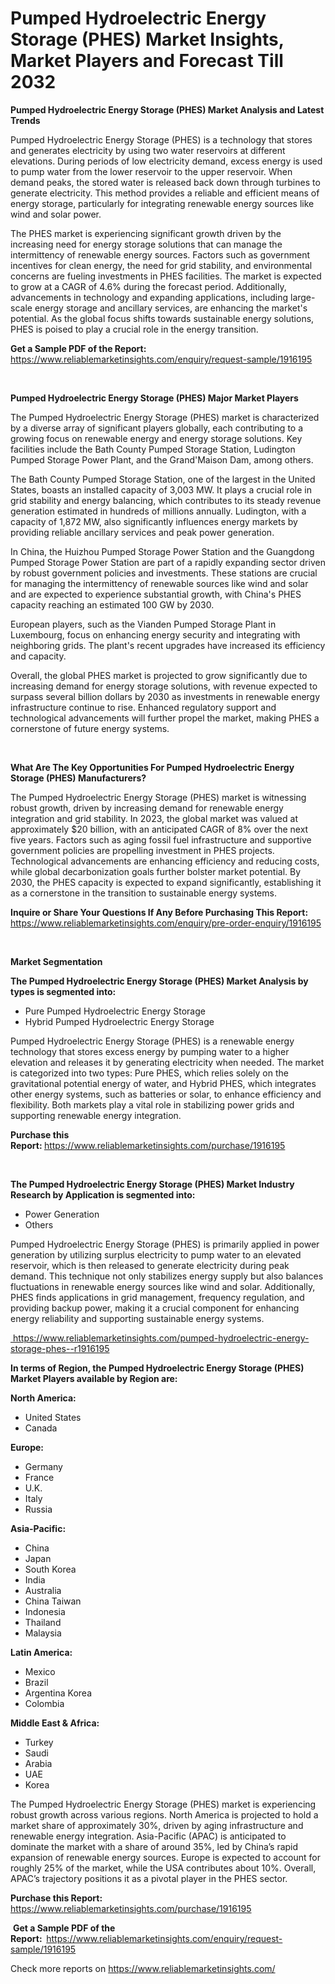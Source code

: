 <p><h1>Pumped Hydroelectric Energy Storage (PHES) Market Insights, Market Players and Forecast Till 2032</h1></p><p><strong>Pumped Hydroelectric Energy Storage (PHES) Market Analysis and Latest Trends</strong></p>
<p><p>Pumped Hydroelectric Energy Storage (PHES) is a technology that stores and generates electricity by using two water reservoirs at different elevations. During periods of low electricity demand, excess energy is used to pump water from the lower reservoir to the upper reservoir. When demand peaks, the stored water is released back down through turbines to generate electricity. This method provides a reliable and efficient means of energy storage, particularly for integrating renewable energy sources like wind and solar power.</p><p>The PHES market is experiencing significant growth driven by the increasing need for energy storage solutions that can manage the intermittency of renewable energy sources. Factors such as government incentives for clean energy, the need for grid stability, and environmental concerns are fueling investments in PHES facilities. The market is expected to grow at a CAGR of 4.6% during the forecast period. Additionally, advancements in technology and expanding applications, including large-scale energy storage and ancillary services, are enhancing the market's potential. As the global focus shifts towards sustainable energy solutions, PHES is poised to play a crucial role in the energy transition.</p></p>
<p><strong>Get a Sample PDF of the Report:&nbsp;</strong> <a href="https://www.reliablemarketinsights.com/enquiry/request-sample/1916195?utm_campaign=2143&utm_medium=2&utm_source=Github&utm_content=ia&utm_term=14022025&utm_id=pumped-hydroelectric-energy-storage-phes">https://www.reliablemarketinsights.com/enquiry/request-sample/1916195</a></p>
<p>&nbsp;</p>
<p><strong>Pumped Hydroelectric Energy Storage (PHES) Major Market Players</strong></p>
<p><p>The Pumped Hydroelectric Energy Storage (PHES) market is characterized by a diverse array of significant players globally, each contributing to a growing focus on renewable energy and energy storage solutions. Key facilities include the Bath County Pumped Storage Station, Ludington Pumped Storage Power Plant, and the Grand'Maison Dam, among others.</p><p>The Bath County Pumped Storage Station, one of the largest in the United States, boasts an installed capacity of 3,003 MW. It plays a crucial role in grid stability and energy balancing, which contributes to its steady revenue generation estimated in hundreds of millions annually. Ludington, with a capacity of 1,872 MW, also significantly influences energy markets by providing reliable ancillary services and peak power generation.</p><p>In China, the Huizhou Pumped Storage Power Station and the Guangdong Pumped Storage Power Station are part of a rapidly expanding sector driven by robust government policies and investments. These stations are crucial for managing the intermittency of renewable sources like wind and solar and are expected to experience substantial growth, with China's PHES capacity reaching an estimated 100 GW by 2030.</p><p>European players, such as the Vianden Pumped Storage Plant in Luxembourg, focus on enhancing energy security and integrating with neighboring grids. The plant's recent upgrades have increased its efficiency and capacity.</p><p>Overall, the global PHES market is projected to grow significantly due to increasing demand for energy storage solutions, with revenue expected to surpass several billion dollars by 2030 as investments in renewable energy infrastructure continue to rise. Enhanced regulatory support and technological advancements will further propel the market, making PHES a cornerstone of future energy systems.</p></p>
<p>&nbsp;</p>
<p><strong>What Are The Key Opportunities For Pumped Hydroelectric Energy Storage (PHES) Manufacturers?</strong></p>
<p><p>The Pumped Hydroelectric Energy Storage (PHES) market is witnessing robust growth, driven by increasing demand for renewable energy integration and grid stability. In 2023, the global market was valued at approximately $20 billion, with an anticipated CAGR of 8% over the next five years. Factors such as aging fossil fuel infrastructure and supportive government policies are propelling investment in PHES projects. Technological advancements are enhancing efficiency and reducing costs, while global decarbonization goals further bolster market potential. By 2030, the PHES capacity is expected to expand significantly, establishing it as a cornerstone in the transition to sustainable energy systems.</p></p>
<p><strong>Inquire or Share Your Questions If Any Before Purchasing This Report:</strong> <a href="https://www.reliablemarketinsights.com/enquiry/pre-order-enquiry/1916195?utm_campaign=2143&utm_medium=2&utm_source=Github&utm_content=ia&utm_term=14022025&utm_id=pumped-hydroelectric-energy-storage-phes">https://www.reliablemarketinsights.com/enquiry/pre-order-enquiry/1916195</a></p>
<p>&nbsp;</p>
<p><strong>Market Segmentation</strong></p>
<p><strong>The Pumped Hydroelectric Energy Storage (PHES) Market Analysis by types is segmented into:</strong></p>
<p><ul><li>Pure Pumped Hydroelectric Energy Storage</li><li>Hybrid Pumped Hydroelectric Energy Storage</li></ul></p>
<p><p>Pumped Hydroelectric Energy Storage (PHES) is a renewable energy technology that stores excess energy by pumping water to a higher elevation and releases it by generating electricity when needed. The market is categorized into two types: Pure PHES, which relies solely on the gravitational potential energy of water, and Hybrid PHES, which integrates other energy systems, such as batteries or solar, to enhance efficiency and flexibility. Both markets play a vital role in stabilizing power grids and supporting renewable energy integration.</p></p>
<p><strong>Purchase this Report:&nbsp;</strong><a href="https://www.reliablemarketinsights.com/purchase/1916195?utm_campaign=2143&utm_medium=2&utm_source=Github&utm_content=ia&utm_term=14022025&utm_id=pumped-hydroelectric-energy-storage-phes">https://www.reliablemarketinsights.com/purchase/1916195</a></p>
<p>&nbsp;</p>
<p><strong>The Pumped Hydroelectric Energy Storage (PHES) Market Industry Research by Application is segmented into:</strong></p>
<p><ul><li>Power Generation</li><li>Others</li></ul></p>
<p><p>Pumped Hydroelectric Energy Storage (PHES) is primarily applied in power generation by utilizing surplus electricity to pump water to an elevated reservoir, which is then released to generate electricity during peak demand. This technique not only stabilizes energy supply but also balances fluctuations in renewable energy sources like wind and solar. Additionally, PHES finds applications in grid management, frequency regulation, and providing backup power, making it a crucial component for enhancing energy reliability and supporting sustainable energy systems.</p></p>
<p><a href="https://www.reliablemarketinsights.com/pumped-hydroelectric-energy-storage-phes--r1916195?utm_campaign=2143&utm_medium=2&utm_source=Github&utm_content=ia&utm_term=14022025&utm_id=pumped-hydroelectric-energy-storage-phes">&nbsp;https://www.reliablemarketinsights.com/pumped-hydroelectric-energy-storage-phes--r1916195</a></p>
<p><strong>In terms of Region, the Pumped Hydroelectric Energy Storage (PHES) Market Players available by Region are:</strong></p>
<p>
    <p> <strong> North America: </strong>
        <ul>
            <li>United States</li>
            <li>Canada</li>
        </ul>
        </p> 
    <p> <strong> Europe: </strong>
        <ul>
            <li>Germany</li>
            <li>France</li>
            <li>U.K.</li>
            <li>Italy</li>
            <li>Russia</li>
        </ul>
        </p> 
    <p> <strong> Asia-Pacific: </strong>
        <ul>
            <li>China</li>
            <li>Japan</li>
            <li>South Korea</li>
            <li>India</li>
            <li>Australia</li>
            <li>China Taiwan</li>
            <li>Indonesia</li>
            <li>Thailand</li>
            <li>Malaysia</li>
        </ul>
        </p> 
    <p> <strong> Latin America: </strong>
        <ul>
            <li>Mexico</li>
            <li>Brazil</li>
            <li>Argentina Korea</li>
            <li>Colombia</li>
        </ul>
        </p> 
    <p> <strong> Middle East & Africa: </strong>
        <ul>
            <li>Turkey</li>
            <li>Saudi</li>
            <li>Arabia</li>
            <li>UAE</li>
            <li>Korea</li>
        </ul>
    </p>
    </p>
<p><p>The Pumped Hydroelectric Energy Storage (PHES) market is experiencing robust growth across various regions. North America is projected to hold a market share of approximately 30%, driven by aging infrastructure and renewable energy integration. Asia-Pacific (APAC) is anticipated to dominate the market with a share of around 35%, led by China’s rapid expansion of renewable energy sources. Europe is expected to account for roughly 25% of the market, while the USA contributes about 10%. Overall, APAC’s trajectory positions it as a pivotal player in the PHES sector.</p></p>
<p><strong>Purchase this Report: </strong><a href="https://www.reliablemarketinsights.com/purchase/1916195?utm_campaign=2143&utm_medium=2&utm_source=Github&utm_content=ia&utm_term=14022025&utm_id=pumped-hydroelectric-energy-storage-phes">https://www.reliablemarketinsights.com/purchase/1916195</a></p>
<p>&nbsp;<strong>Get a Sample PDF of the Report:&nbsp;&nbsp;</strong><a href="https://www.reliablemarketinsights.com/enquiry/request-sample/1916195?utm_campaign=2143&utm_medium=2&utm_source=Github&utm_content=ia&utm_term=14022025&utm_id=pumped-hydroelectric-energy-storage-phes">https://www.reliablemarketinsights.com/enquiry/request-sample/1916195</a></p>
<p><strong></strong></p>
<p>Check more reports on <a href="https://www.reliablemarketinsights.com/?utm_campaign=2143&utm_medium=2&utm_source=Github&utm_content=ia&utm_term=14022025&utm_id=pumped-hydroelectric-energy-storage-phes">https://www.reliablemarketinsights.com/</a></p>